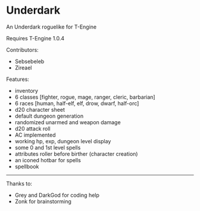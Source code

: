 Underdark
=========

An Underdark roguelike for T-Engine

Requires T-Engine 1.0.4

Contributors:
- Sebsebeleb
- Zireael

Features:
- inventory
- 6 classes [fighter, rogue, mage, ranger, cleric, barbarian]
- 6 races [human, half-elf, elf, drow, dwarf, half-orc]
- d20 character sheet
- default dungeon generation
- randomized unarmed and weapon damage
- d20 attack roll
- AC implemented
- working hp, exp, dungeon level display
- some 0 and 1st level spells
- attributes roller before birther (character creation)
- an iconed hotbar for spells
- spellbook

***
Thanks to:
- Grey and DarkGod for coding help
- Zonk for brainstorming

